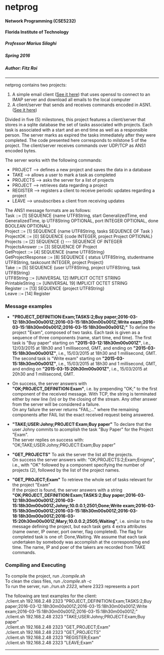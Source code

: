 # netprog
#### Network Programming (CSE5232)
#### Florida Institute of Technology
##### Professor Marius Silaghi
##### Spring 2016
##### Author: Fitz Roi
<hr>

netprog contains two projects:  
1. A simple email client ([See it here](../email)) that uses openssl to connect to an IMAP server and
   download all emails to the local computer
2. A client/server that sends and receives commands encoded in ASN1. ([See it here](..netprog/tree/master/src/org/fitz/netprog))


Divided in five (5) milestones, this project features a client/server that stores in a sqlite database the set of tasks associated with projects. 
Each task is associated with a start and an end time as well as a responsible person. 
The server marks as expired the tasks immediately after they were completed. 
The code presented here corresponds to milstone 5 of the project.
The client/server receives commands over UDP/TCP as ANS1 encoded bytes.

The server works with the following commands:
* PROJECT       --> defines a new project and saves the data in a database
* TAKE          --> allows a user to mark a task as completed
* PROJECTS      --> asks the server for a list of projects
* PROJECT       --> retrieves data regarding a project
* REGISTER      --> registers a client to receive periodic updates regarding a project
* LEAVE         --> unsubscribes a client from receiving updates

The ANS1 message formats are as follows:  
  Task ::= [1] SEQUENCE {name UTF8String, start GeneralizedTime, end GeneralizedTime, ip UTF8String OPTIONAL, port INTEGER OPTIONAL, done BOOLEAN OPTIONAL}  
  Project ::= [1] SEQUENCE {name UTF8String, tasks SEQUENCE OF Task }  
  ProjectOK ::= [0] SEQUENCE {code INTEGER, project Project OPTIONAL}  
  Projects ::= [2] SEQUENCE {} --- SEQUENCE OF INTEGER  
  ProjectsAnswer ::= [3] SEQUENCE OF Project  
  GetProject ::= [4] SEQUENCE {name UTF8String}  
  GetProjectResponse ::= [8] SEQUENCE { status UTF8String, studentname UTF8String, taskcount INTEGER, project Project}  
  Take ::= [5] SEQUENCE {user UTF8String, project UTF8String, task UTF8String}  
  UTF8String ::= [UNIVERSAL 12] IMPLICIT OCTET STRING  
  PrintableString ::= [UNIVERSAL 19] IMPLICIT OCTET STRING  
  Register ::= [13] SEQUENCE {project UTF8String}  
  Leave ::= [14] Register  

### Message examples
* **"PROJECT_DEFINITION:Exam;TASKS:2;Buy paper;2016-03-12:18h30m00s001Z;2016-03-15:18h30m00s001Z;Write exam;2016-03-15:18h30m00s001Z;2016-03-15:18h30m00s001Z;"**
To define the project "Exam", composed of two tasks. Each task is given as a sequence of three components (name, start time, end  time).
The first task is "Buy paper" starting on **"2015-03-12:18h30m00s001Z"**, i.e., 12/03/2015 at 18h30 and 1 millisecond, GMT, and ending on **"2015-03-15:18h30m00s001Z"**, i.e., 15/03/2015 at 18h30 and 1 millisecond, GMT. The second task is "Write exam" starting on **"2015-03-15:18h30m00s001Z"**, i.e., 15/03/2015 at 18h30 and 1 millisecond, GMT, and ending on **"2015-03-15:20h30m00s001Z"**, i.e., 15/03/2015 at 20h30 and 1 millisecond, GMT.  
    
* On success, the server answers with **"OK;PROJECT_DEFINITION:Exam"**, i.e. by prepending "OK;" to the first component of the received
  message. With TCP, the string is terminated either by new line (\n) or by the closing of the stream. Any other answer from the       server will be considered a failure.  
  On any failure the server returns "FAIL;..." where the remaining components after FAIL list the exact received request being answered.
* **"TAKE;USER:Johny;PROJECT:Exam;Buy paper"**
  To declare that the user Johny commits to acomplish the task "Buy Paper" for the Project "Exam".  
  The server replies on success with: "OK;TAKE;USER:Johny;PROJECT:Exam;Buy paper"  
* **"GET_PROJECTS"**
  To ask the server the list all the projects.  
  On success the server answers with: "OK;PROJECTS:2;Exam;Enigma", i.e., with "OK" followed by a component specifying the number of
  projects (2), followed by the list of the project names.
* **"GET_PROJECT;Exam"**
  To retrieve the whole set of tasks relevant for the project "Exam"  
  If the project is found, the server answers with a string **"OK;PROJECT_DEFINITION:Exam;TASKS:2;Buy   paper;2016-03-12:18h30m00s001Z;2016-03-15:18h30m00s001Z;Johny;10.0.0.1;2501;Done;Write   exam;2016-03-15:18h30m00s001Z;2016-03-15:18h30m00s001Z;2016-03-18:18h30m00s001Z;2016-03-15:20h30m00s001Z;Mary;10.0.0.2;2505;Waiting"**,
  i.e. similar to the message defining the project, but each task gets 4 extra attributes (name owner, IP owner, port owner,
  flag completed). The flag for completed task is one of: Done,Waiting. We assume that each task undertaken by somebody was accomplish at the corresponding end time. The name, IP and poer of the takers are recorded from TAKE commands.

### Compiling and Executing
To compile the project, run *./compile.sh*  
To clean the class files, run *./compile.sh -c*  
To run the server, run *./run.sh 2323*, where 2323 represents a port

The following are test examples for the client:    
./client.sh 192.168.2.48 2323 "PROJECT_DEFINITION:Exam;TASKS:2;Buy paper;2016-03-12:18h30m00s001Z;2016-03-15:18h30m00s001Z;Write exam;2016-03-15:18h30m00s001Z;2016-03-15:18h30m00s001Z;"  
./client.sh 192.168.2.48 2323 "TAKE;USER:Johny;PROJECT:Exam;Buy paper"  
./client.sh 192.168.2.48 2323 "GET_PROJECT;Exam"  
./client.sh 192.168.2.48 2323 "GET_PROJECTS"  
./client.sh 192.168.2.48 2323 "REGISTER;Exam"  
./client.sh 192.168.2.48 2323 "LEAVE;Exam"  

<hr>


